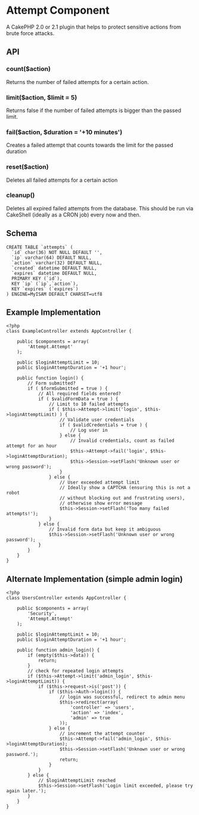 Attempt Component
=================

A CakePHP 2.0 or 2.1 plugin that helps to protect sensitive actions from brute force attacks.

API
---

### count($action)
Returns the number of failed attempts for a certain action.

### limit($action, $limit = 5)
Returns false if the number of failed attempts is bigger than the passed limit.

### fail($action, $duration = '+10 minutes')
Creates a failed attempt that counts towards the limit for the passed duration

### reset($action)
Deletes all failed attempts for a certain action

### cleanup()
Deletes all expired failed attempts from the database. This should be run via CakeShell (ideally as a CRON job) every now and then. 


Schema
------

    CREATE TABLE `attempts` (
      `id` char(36) NOT NULL DEFAULT '',
      `ip` varchar(64) DEFAULT NULL,
      `action` varchar(32) DEFAULT NULL,
      `created` datetime DEFAULT NULL,
      `expires` datetime DEFAULT NULL,
      PRIMARY KEY (`id`),
      KEY `ip` (`ip`,`action`),
      KEY `expires` (`expires`)
    ) ENGINE=MyISAM DEFAULT CHARSET=utf8


Example Implementation
----------------------
    
    <?php
    class ExampleController extends AppController {
        
        public $components = array(
            'Attempt.Attempt'
        );
        
        public $loginAttemptLimit = 10;
        public $loginAttemptDuration = '+1 hour';
        
        public function login() {
            // Form submitted?
            if ( $formSubmitted = true ) {
                // All required fields entered?
                if ( $validFormData = true ) {
                    // Limit to 10 failed attempts
                    if ( $this->Attempt->limit('login', $this->loginAttemptLimit) ) {
                        // Validate user credentials
                        if ( $validCredentials = true ) {
                            // Log user in
                        } else {
                            // Invalid credentials, count as failed attempt for an hour
                            $this->Attempt->fail('login', $this->loginAttemptDuration);
                            $this->Session->setFlash('Unknown user or wrong password');
                        }
                    } else {
                        // User exceeded attempt limit
                        // Ideally show a CAPTCHA (ensuring this is not a robot 
                        // without blocking out and frustrating users),
                        // otherwise show error message
                        $this->Session->setFlash('Too many failed attempts!');
                    }
                } else {
                    // Invalid form data but keep it ambiguous
                    $this->Session->setFlash('Unknown user or wrong password');
                }
            }
        }
    }


Alternate Implementation (simple admin login)
---------------------------------------------
    
    <?php
    class UsersController extends AppController {
        
        public $components = array(
            'Security',
            'Attempt.Attempt'
        );
        
        public $loginAttemptLimit = 10;
        public $loginAttemptDuration = '+1 hour';

        public function admin_login() {
            if (empty($this->data)) {
                return;
            }
            // check for repeated login attempts
            if ($this->Attempt->limit('admin_login', $this->loginAttemptLimit)) {
                if ($this->request->is('post')) {
                    if ($this->Auth->login()) {
                        // login was successful, redirect to admin menu
                        $this->redirect(array(
                            'controller' => 'users',
                            'action' => 'index',
                            'admin' => true
                        ));
                    } else {
                        // increment the attempt counter
                        $this->Attempt->fail('admin_login', $this->loginAttemptDuration);
                        $this->Session->setFlash('Unknown user or wrong password.');
                        return;
                    }
                }
            } else {
                // $loginAttemptLimit reached
                $this->Session->setFlash('Login limit exceeded, please try again later.');
            }
        }
    }
